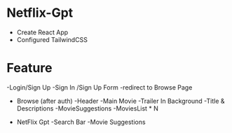 # Netflix-Gpt

- Create React App
- Configured TailwindCSS

 
# Feature 
 -Login/Sign Up
   -Sign In /Sign Up Form
   -redirect to Browse Page

- Browse (after auth)
   -Header
   -Main Movie
     -Trailer In Background
     -Title & Descriptions
     -MovieSuggestions
       -MoviesList * N

- NetFlix Gpt
  -Search Bar
  -Movie Suggestions
